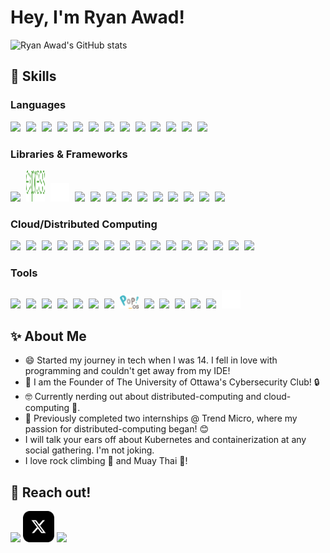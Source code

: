 <!--<a href="#">
<img align="right" src="https://github-readme-stats.vercel.app/api?username=ryan-awad&show_icons=true&hide_border=true&theme=dracula">
</a>-->


# Hey, I'm Ryan Awad!

![Ryan Awad's GitHub stats](https://github-readme-stats.vercel.app/api?username=ryan-awad&count_private=true&show_icons=true&show=prs_merged&rank_icon=percentile&theme=synthwave)

## 🚀 Skills

### Languages

<div>
  <img src="https://cdn.jsdelivr.net/gh/devicons/devicon@latest/icons/go/go-original-wordmark.svg" style="width: 30px; padding-right: 5px;" />
  <img src="https://cdn.jsdelivr.net/gh/devicons/devicon@latest/icons/python/python-original.svg" style="width: 30px; padding-right: 5px;" />     
  <img src="https://cdn.jsdelivr.net/gh/devicons/devicon@latest/icons/javascript/javascript-original.svg" style="width: 30px; padding-right: 5px;" />   
  <img src="https://cdn.jsdelivr.net/gh/devicons/devicon@latest/icons/typescript/typescript-original.svg" style="width: 30px; padding-right: 5px;" />
  <img src="https://cdn.jsdelivr.net/gh/devicons/devicon@latest/icons/java/java-original.svg" style="width: 30px; padding-right: 5px;" />
  <img src="https://cdn.jsdelivr.net/gh/devicons/devicon@latest/icons/c/c-original.svg" style="width: 30px; padding-right: 5px;" />
  <img src="https://cdn.jsdelivr.net/gh/devicons/devicon@latest/icons/cplusplus/cplusplus-original.svg" style="width: 30px; padding-right: 5px;" />
  <img src="https://cdn.jsdelivr.net/gh/devicons/devicon@latest/icons/csharp/csharp-original.svg" style="width: 30px; padding-right: 5px;" />
  <img src="https://bashlogo.com/img/symbol/png/monochrome_light.png" style="width: 30px; padding-right: 5px;" />
  <img src="https://cdn.jsdelivr.net/gh/devicons/devicon@latest/icons/html5/html5-original.svg" style="width: 30px; padding-right: 5px;" />
  <img src="https://cdn.jsdelivr.net/gh/devicons/devicon@latest/icons/css3/css3-original.svg" style="width: 30px; padding-right: 5px;" />
  <img src="https://cdn.jsdelivr.net/gh/devicons/devicon@latest/icons/arduino/arduino-original-wordmark.svg" style="width: 30px; padding-right: 5px;" />
  <img src="https://cdn.jsdelivr.net/gh/devicons/devicon@latest/icons/php/php-original.svg" style="width: 30px; padding-right: 5px;" />
</div>

### Libraries & Frameworks

<div>
  <img src="https://cdn.jsdelivr.net/gh/devicons/devicon@latest/icons/nodejs/nodejs-plain-wordmark.svg" style="width: 30px; padding-right: 5px;" />
  <img src="./images/express_logo.svg" style="width: 30px; padding-right: 5px; height: 50px;" />
  <img src="./images/flask-original.svg" style="width: 30px; padding-right: 5px;" />
  <img src="https://cdn.jsdelivr.net/gh/devicons/devicon@latest/icons/react/react-original.svg" style="width: 30px; padding-right: 5px;" />
  <img src="https://cdn.jsdelivr.net/gh/devicons/devicon@latest/icons/nextjs/nextjs-original.svg" style="width: 30px; padding-right: 5px;" />
  <img src="https://cdn.jsdelivr.net/gh/devicons/devicon@latest/icons/mysql/mysql-original-wordmark.svg" style="width: 30px; padding-right: 5px;" />
  <img src="https://cdn.jsdelivr.net/gh/devicons/devicon@latest/icons/postgresql/postgresql-original.svg" style="width: 30px; padding-right: 5px;" />
  <img src="https://cdn.jsdelivr.net/gh/devicons/devicon@latest/icons/redis/redis-plain-wordmark.svg" style="width: 30px; padding-right: 5px;" />
  <img src="https://cdn.jsdelivr.net/gh/devicons/devicon@latest/icons/nginx/nginx-original.svg" style="width: 30px; padding-right: 5px;" />
  <img src="https://cdn.jsdelivr.net/gh/devicons/devicon@latest/icons/apache/apache-original.svg" style="width: 30px; padding-right: 5px;" />
  <img src="https://cdn.jsdelivr.net/gh/devicons/devicon@latest/icons/vuejs/vuejs-original.svg" style="width: 30px; padding-right: 5px;" />
  <img src="https://cdn.jsdelivr.net/gh/devicons/devicon@latest/icons/tensorflow/tensorflow-original.svg" style="width: 30px; padding-right: 5px;" />
  <img src="https://cdn.jsdelivr.net/gh/devicons/devicon@latest/icons/scikitlearn/scikitlearn-original.svg" style="width: 30px; padding-right: 5px;" />
</div>

### Cloud/Distributed Computing

<div>
  <img src="https://cdn.jsdelivr.net/gh/devicons/devicon@latest/icons/kubernetes/kubernetes-original.svg" style="width: 30px; padding-right: 5px;" />
  <img src="https://falco.org/img/brand/falco-icon-color.svg" style="width: 30px; padding-right: 5px;" />
  <img src="https://cdn.jsdelivr.net/gh/devicons/devicon@latest/icons/amazonwebservices/amazonwebservices-original-wordmark.svg" style="width: 30px; padding-right: 5px;" />
  <img src="https://cdn.jsdelivr.net/gh/devicons/devicon@latest/icons/terraform/terraform-original.svg" style="width: 30px; padding-right: 5px;" />
  <img src="https://icon.icepanel.io/AWS/svg/Compute/EC2.svg" style="width: 30px; padding-right: 5px;" />
  <img src="https://icon.icepanel.io/AWS/svg/Compute/Lambda.svg" style="width: 30px; padding-right: 5px;" />
  <img src="https://icon.icepanel.io/AWS/svg/Containers/Elastic-Kubernetes-Service.svg" style="width: 30px; padding-right: 5px;" />
  <img src="https://icon.icepanel.io/AWS/svg/Containers/Elastic-Container-Service.svg" style="width: 30px; padding-right: 5px;" />
  <img src="https://icon.icepanel.io/AWS/svg/Database/RDS.svg" style="width: 30px; padding-right: 5px;" />
  <img src="https://icon.icepanel.io/AWS/svg/Database/DynamoDB.svg" style="width: 30px; padding-right: 5px;" />
  <img src="https://icon.icepanel.io/AWS/svg/Networking-Content-Delivery/Virtual-Private-Cloud.svg" style="width: 30px; padding-right: 5px;" />
  <img src="https://icon.icepanel.io/AWS/svg/Analytics/Kinesis.svg" style="width: 30px; padding-right: 5px;" />
  <img src="https://icon.icepanel.io/AWS/svg/Storage/Simple-Storage-Service.svg" style="width: 30px; padding-right: 5px;" />
  <img src="https://icon.icepanel.io/AWS/svg/App-Integration/Simple-Queue-Service.svg" style="width: 30px; padding-right: 5px;" />
  <img src="https://cdn.jsdelivr.net/gh/devicons/devicon@latest/icons/cloudflare/cloudflare-original.svg" style="width: 30px; padding-right: 5px;" />
  <img src="https://cdn.jsdelivr.net/gh/devicons/devicon@latest/icons/firebase/firebase-original.svg" style="width: 30px; padding-right: 5px;" />
</div>

### Tools

<div>
  <img src="https://cdn.jsdelivr.net/gh/devicons/devicon@latest/icons/docker/docker-plain-wordmark.svg" style="width: 30px; padding-right: 5px;" />
  <img src="https://cdn.jsdelivr.net/gh/devicons/devicon@latest/icons/githubactions/githubactions-original.svg" style="width: 30px; padding-right: 5px;" />
  <img src="https://cdn.jsdelivr.net/gh/devicons/devicon@latest/icons/jenkins/jenkins-original.svg" style="width: 30px; padding-right: 5px;" />
  <img src="https://cdn.jsdelivr.net/gh/devicons/devicon@latest/icons/git/git-original.svg" style="width: 30px; padding-right: 5px;" />
  <img src="https://cdn.jsdelivr.net/gh/devicons/devicon@latest/icons/linux/linux-original.svg" style="width: 30px; padding-right: 5px;" />
  <img src="https://www.vectorlogo.zone/logos/ubuntu/ubuntu-icon.svg" style="width: 30px; padding-right: 5px;" />
  <img src="https://cdn.jsdelivr.net/gh/devicons/devicon@latest/icons/debian/debian-original.svg" style="width: 30px; padding-right: 5px;" />
  <img src="./images/Pop_OS-Logo-nobg.svg" style="width: 30px; padding-right: 5px;" />
  <img src="https://cdn.jsdelivr.net/gh/devicons/devicon@latest/icons/raspberrypi/raspberrypi-original.svg" style="width: 30px; padding-right: 5px;" />
  <img src="https://cdn.jsdelivr.net/gh/devicons/devicon@latest/icons/vscode/vscode-original.svg" style="width: 30px; padding-right: 5px;" />
  <img src="https://cdn.jsdelivr.net/gh/devicons/devicon@latest/icons/ohmyzsh/ohmyzsh-original.svg" style="width: 30px; padding-right: 5px;" />
  <img src="https://cdn.jsdelivr.net/gh/devicons/devicon@latest/icons/k3s/k3s-original.svg" style="width: 30px; padding-right: 5px;" />
  <img src="https://cdn.jsdelivr.net/gh/devicons/devicon@latest/icons/jupyter/jupyter-original.svg" style="width: 30px; padding-right: 5px;" />
  <img src="./images/latex-original.svg" style="width: 30px; padding-right: 5px;" />
</div>

## ✨ About Me

- 😄 Started my journey in tech when I was 14. I fell in love with programming and couldn't get away from my IDE!
- 🤝 I am the Founder of The University of Ottawa's Cybersecurity Club! 🔒
- 🤓 Currently nerding out about distributed-computing and cloud-computing 🚀. 
- 🌱 Previously completed two internships @ Trend Micro, where my passion for distributed-computing began! 😊
- I will talk your ears off about Kubernetes and containerization at any social gathering. I'm not joking.
- I love rock climbing 🧗 and Muay Thai 👊!

## 🔗 Reach out!

<a href="https://linkedin.com/in/ryanawad" target="_blank"><img src="https://cdn.jsdelivr.net/gh/devicons/devicon@latest/icons/linkedin/linkedin-original.svg" width="50px" /></a>
<a href="https://x.com/ryanawad1337" target="_blank"><img src="./images/x-social-media-logo-icon.svg" width="50px" /></a>
<a href="https://www.kaggle.com/ryanawad" target="_blank"><img src="https://cdn.jsdelivr.net/gh/devicons/devicon@latest/icons/kaggle/kaggle-original.svg" width="50px" /></a>


<!--
[![](https://img.shields.io/badge/-LinkedIn-0E76A8?style=flat-square&logo=LinkedIn&logoColor=fff)](https://www.linkedin.com/in/ryanawad/)
[![](https://img.shields.io/badge/-Kaggle-20beff?style=flat-square&logo=Kaggle&logoColor=fff)](https://www.kaggle.com/ryanawad)
[![](https://img.shields.io/badge/-Devpost-003e54?style=flat-square&logo=Devpost&logoColor=fff)](https://devpost.com/ryan-awad)
[![](https://img.shields.io/badge/-DM::OJ-ffde05?style=flat-square)](https://dmoj.ca/user/RyanAwad)
[![](https://img.shields.io/badge/-Codeforces-1F8ACB?logo=codeforces&logoColor=white)](https://codeforces.com/profile/RyanAwad)
-->

